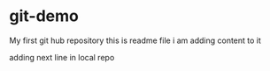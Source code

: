# git-demo

My first git hub repository
this is readme file
i am adding content to it

adding next line in local repo

